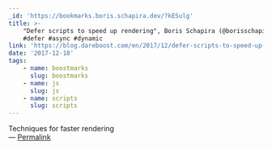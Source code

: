 ```yaml
---
_id: 'https://bookmarks.boris.schapira.dev/?kESulg'
title: >-
    "Defer scripts to speed up rendering", Boris Schapira (@borisschapira)
    #defer #async #dynamic
link: 'https://blog.dareboost.com/en/2017/12/defer-scripts-to-speed-up-rendering/'
date: '2017-12-18'
tags:
    - name: boostmarks
      slug: boostmarks
    - name: js
      slug: js
    - name: scripts
      slug: scripts
---
```


Techniques for faster rendering <br>&#8212;
<a href="https://bookmarks.boris.schapira.dev/?kESulg" title="Permalink">Permalink</a>
